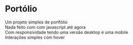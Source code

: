 # Portólio
Um projeto simples de portfólio <br>
Nada feito com com javascript até agora <br>
Com responsividade tendo uma versão desktop é uma mobile <br>
Interações simples com hover 
